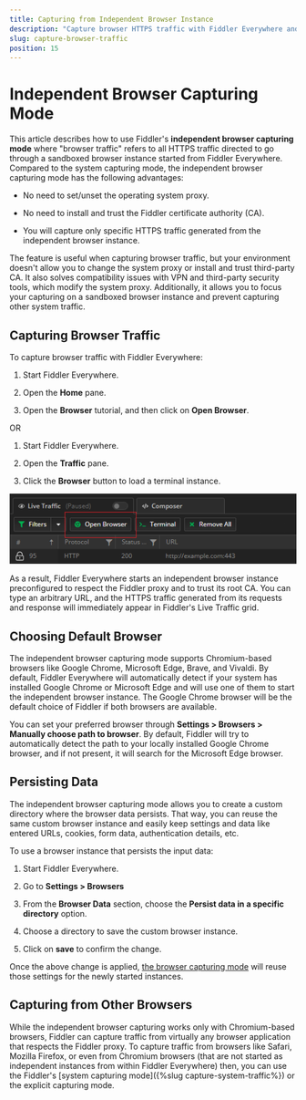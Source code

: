 ```yaml
---
title: Capturing from Independent Browser Instance
description: "Capture browser HTTPS traffic with Fiddler Everywhere and the independent browser capturing mode."
slug: capture-browser-traffic
position: 15
---
```


# Independent Browser Capturing Mode

This article describes how to use Fiddler's **independent browser capturing mode** where "browser traffic" refers to all HTTPS traffic directed to go through a sandboxed browser instance started from Fiddler Everywhere. Compared to the system capturing mode, the independent browser capturing mode has the following advantages:

- No need to set/unset the operating system proxy.

- No need to install and trust the Fiddler certificate authority (CA).

- You will capture only specific HTTPS traffic generated from the independent browser instance.

The feature is useful when capturing browser traffic, but your environment doesn't allow you to change the system proxy or install and trust third-party CA. It also solves compatibility issues with VPN and third-party security tools, which modify the system proxy. Additionally, it allows you to focus your capturing on a sandboxed browser instance and prevent capturing other system traffic.


## Capturing Browser Traffic

To capture browser traffic with Fiddler Everywhere:

1. Start Fiddler Everywhere.

1. Open the **Home** pane.

1. Open the **Browser** tutorial, and then click on **Open Browser**.

OR

1. Start Fiddler Everywhere.

1. Open the **Traffic** pane.

1. Click the **Browser** button to load a terminal instance.

![Use the "Browser" button to capture traffic from independent browser instance](../images/get-started/get-started-open-browser.png)

As a result, Fiddler Everywhere starts an independent browser instance preconfigured to respect the Fiddler proxy and to trust its root CA. You can type an arbitrary URL, and the HTTPS traffic generated from its requests and response will immediately appear in Fiddler's Live Traffic grid.



## Choosing Default Browser

The independent browser capturing mode supports Chromium-based browsers like Google Chrome, Microsoft Edge, Brave, and Vivaldi. By default, Fiddler Everywhere will automatically detect if your system has installed Google Chrome or Microsoft Edge and will use one of them to start the independent browser instance. The Google Chrome browser will be the default choice of Fiddler if both browsers are available.

You can set your preferred browser through **Settings > Browsers > Manually choose path to browser**. By default, Fiddler will try to automatically detect the path to your locally installed Google Chrome browser, and if not present, it will search for the Microsoft Edge browser.



## Persisting Data

The independent browser capturing mode allows you to create a custom directory where the browser data persists. That way, you can reuse the same custom browser instance and easily keep settings and data like entered URLs, cookies, form data, authentication details, etc.

To use a browser instance that persists the input data:

1. Start Fiddler Everywhere.

1. Go to **Settings > Browsers**

1. From the **Browser Data** section, choose the **Persist data in a specific directory** option.

1. Choose a directory to save the custom browser instance.

1. Click on **save** to confirm the change.

Once the above change is applied, [the browser capturing mode](#capturing-browser-traffic) will reuse those settings for the newly started instances.


## Capturing from Other Browsers

While the independent browser capturing works only with Chromium-based browsers, Fiddler can capture traffic from virtually any browser application that respects the Fiddler proxy. To capture traffic from browsers like Safari, Mozilla Firefox, or even from Chromium browsers (that are not started as independent instances from within Fiddler Everywhere) then, you can use the Fiddler's [system capturing mode]({%slug capture-system-traffic%}) or the explicit capturing mode.